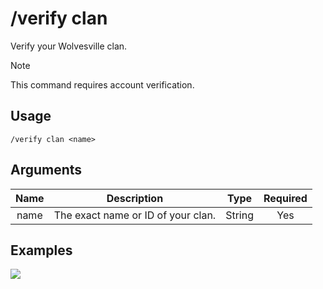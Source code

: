 # /verify clan

Verify your Wolvesville clan.

> [!NOTE]
> This command requires account verification.

## Usage

```
/verify clan <name>
```

## Arguments

| Name | Description                        | Type   | Required |
| :--: | :--------------------------------: | :----: | :------: |
| name | The exact name or ID of your clan. | String | Yes      |

## Examples

<img src="https://github.com/xNickyDev/Forkman/assets/111157596/1c6ff71e-d018-45b3-90e8-41bb3a219005" class="rounded-corners">